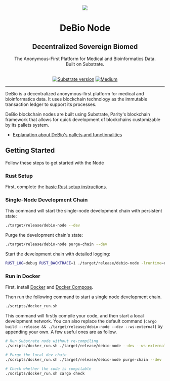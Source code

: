 <div align="center">
<img src="https://static.wixstatic.com/media/a1e4f4_3a53307330534938887d022a8978f5dd~mv2.png/v1/fill/w_100,h_100,al_c,q_85,usm_0.66_1.00_0.01/LogoGRAPH_Degenics_DNA_Testing_P.webp">
</div>

<div align="Center">
<h1> DeBio Node</h1>
<h2> Decentralized Sovereign Biomed </h2>
The Anonymous-First Platform for Medical and Bioinformatics Data.  
<br>
Built on Substrate.

<br>  
<br>

[![Substrate version](https://img.shields.io/badge/Substrate-3.0.0-brightgreen?logo=Parity%20Substrate)](https://substrate.dev/)
[![Medium](https://img.shields.io/badge/Medium-DeBio-brightgreen?logo=medium)](https://medium.com/@debionetwork.blog)
</div>

---

DeBio is a decentralized anonymous-first platform for medical and bioinformatics data. It uses blockchain technology as the immutable transaction ledger to support its processes.  

DeBio blockchain nodes are built using Substrate, Parity's blockchain framework that allows for quick development of blockchains customizable by its pallets system.

- [Explanation about DeBio's pallets and functionalities](./docs/pallets.md)

## Getting Started

Follow these steps to get started with the Node

### Rust Setup

First, complete the [basic Rust setup instructions](./doc/rust-setup.md).

### Single-Node Development Chain

This command will start the single-node development chain with persistent state:

```bash
./target/release/debio-node --dev
```

Purge the development chain's state:

```bash
./target/release/debio-node purge-chain --dev
```

Start the development chain with detailed logging:

```bash
RUST_LOG=debug RUST_BACKTRACE=1 ./target/release/debio-node -lruntime=debug --dev
```

### Run in Docker

First, install [Docker](https://docs.docker.com/get-docker/) and
[Docker Compose](https://docs.docker.com/compose/install/).

Then run the following command to start a single node development chain.

```bash
./scripts/docker_run.sh
```

This command will firstly compile your code, and then start a local development network. You can
also replace the default command (`cargo build --release && ./target/release/debio-node --dev --ws-external`)
by appending your own. A few useful ones are as follow.

```bash
# Run Substrate node without re-compiling
./scripts/docker_run.sh ./target/release/debio-node --dev --ws-external

# Purge the local dev chain
./scripts/docker_run.sh ./target/release/debio-node purge-chain --dev

# Check whether the code is compilable
./scripts/docker_run.sh cargo check
```
